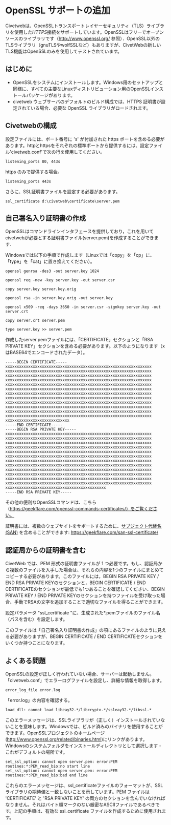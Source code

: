 # OpenSSL サポートの追加

Civetwebは、OpenSSLトランスポートレイヤーセキュリティ（TLS）ライブラリを使用した*HTTPS*接続をサポートしています。OpenSSLはフリーでオープンソースのライブラリです（http://www.openssl.org/ 参照）．OpenSSL以外のTLSライブラリ（gnuTLSやwolfSSLなど）もありますが、CivetWebの新しいTLS機能はOpenSSLのみを使用してテストされています。


## はじめに

- OpenSSLをシステムにインストールします。Windows用のセットアップと同様に、すべての主要なLinuxディストリビューション用のOpenSSLインストールパッケージがあります。
- civetweb ウェブサーバのデフォルトのビルド構成では、HTTPS 証明書が設定されている場合、必要な OpenSSL ライブラリがロードされます。


## Civetwebの構成

設定ファイルには、ポート番号に 's' が付加された https ポートを含める必要があります。httpとhttpsをそれぞれの標準ポートから提供するには、設定ファイル'civetweb.conf'で次の行を使用してください。

```
listening_ports 80, 443s
```

https のみで提供する場合。

```
listening_ports 443s
```

さらに、SSL証明書ファイルを設定する必要があります。

```
ssl_certificate d:\civetweb\certificate\server.pem
```


## 自己署名入り証明書の作成

OpenSSLはコマンドラインインタフェースを提供しており，これを用いてcivetwebが必要とする証明書ファイル(server.pem)を作成することができます．

Windowsでは以下の手順で作成します（Linuxでは「copy」を「cp」に、「type」を「cat」に置き換えてください）。

```
openssl genrsa -des3 -out server.key 1024

openssl req -new -key server.key -out server.csr

copy server.key server.key.orig

openssl rsa -in server.key.orig -out server.key

openssl x509 -req -days 3650 -in server.csr -signkey server.key -out server.crt

copy server.crt server.pem

type server.key >> server.pem
```

作成したserver.pemファイルには、「CERTIFICATE」セクションと「RSA PRIVATE KEY」セクションを含める必要があります。以下のようになります（xはBASE64でエンコードされたデータ）。

```
-----BEGIN CERTIFICATE-----
xxxxxxxxxxxxxxxxxxxxxxxxxxxxxxxxxxxxxxxxxxxxxxxxxxxxxxxxxxxxxxxx
xxxxxxxxxxxxxxxxxxxxxxxxxxxxxxxxxxxxxxxxxxxxxxxxxxxxxxxxxxxxxxxx
xxxxxxxxxxxxxxxxxxxxxxxxxxxxxxxxxxxxxxxxxxxxxxxxxxxxxxxxxxxxxxxx
xxxxxxxxxxxxxxxxxxxxxxxxxxxxxxxxxxxxxxxxxxxxxxxxxxxxxxxxxxxxxxxx
xxxxxxxxxxxxxxxxxxxxxxxxxxxxxxxxxxxxxxxxxxxxxxxxxxxxxxxxxxxxxxxx
xxxxxxxxxxxxxxxxxxxxxxxxxxxxxxxxxxxxxxxxxxxxxxxxxxxxxxxxxxxxxxxx
xxxxxxxxxxxxxxxxxxxxxxxxxxxxxxxxxxxxxxxxxxxxxxxxxxxxxxxxxxxxxxxx
xxxxxxxxxxxxxxxxxxxxxxxxxxxxxxxxxxxxxxxxxxxxxxxxxxxxxxxxxxxxxxxx
xxxxxxxxxxxxxxxxxxxxxxxxxxxxxxxxxxxxxxxxxxxxxxxxxxxxxxxxxxxxxxxx
xxxxxxxxxxxxxxxxxxxxxxxxxxxxxxxxxxxxxxxxxxxxxxxxxxxxxxxxxxxxxxxx
xxxxxxxxxxxxxxxxxxxxxxxxxxxxxxxxxxxxxxxxxxxxxxxxxxxxxxxxxxxxxxxx
xxxxxxxxxxxxxxxxxxxxxxxxxxxxxxxxxxxxxxxxxxxxxxxxxxxxxxxxxxxxxxxx
xxxxxxxxxxxxxxxxxxxxxxxxxxxx
-----END CERTIFICATE-----
-----BEGIN RSA PRIVATE KEY-----
xxxxxxxxxxxxxxxxxxxxxxxxxxxxxxxxxxxxxxxxxxxxxxxxxxxxxxxxxxxxxxxx
xxxxxxxxxxxxxxxxxxxxxxxxxxxxxxxxxxxxxxxxxxxxxxxxxxxxxxxxxxxxxxxx
xxxxxxxxxxxxxxxxxxxxxxxxxxxxxxxxxxxxxxxxxxxxxxxxxxxxxxxxxxxxxxxx
xxxxxxxxxxxxxxxxxxxxxxxxxxxxxxxxxxxxxxxxxxxxxxxxxxxxxxxxxxxxxxxx
xxxxxxxxxxxxxxxxxxxxxxxxxxxxxxxxxxxxxxxxxxxxxxxxxxxxxxxxxxxxxxxx
xxxxxxxxxxxxxxxxxxxxxxxxxxxxxxxxxxxxxxxxxxxxxxxxxxxxxxxxxxxxxxxx
xxxxxxxxxxxxxxxxxxxxxxxxxxxxxxxxxxxxxxxxxxxxxxxxxxxxxxxxxxxxxxxx
xxxxxxxxxxxxxxxxxxxxxxxxxxxxxxxxxxxxxxxxxxxxxxxxxxxxxxxxxxxxxxxx
xxxxxxxxxxxxxxxxxxxxxxxxxxxxxxxxxxxxxxxxxxxxxxxxxxxxxxxxxxxxxxxx
xxxxxxxxxxxxxxxxxxxxxxxxxxxxxxxxxxxxxxxxxxxxxxxxxxxxxxxxxxxxxxxx
xxxxxxxxxxxxxxxxxxxxxxxxxxxxxxxxxxxxxxxxxxxxxxxxxxxxxxxxxxxxxxxx
xxxxxxxxxxxxxxxxxxxxxxxxxxxxxxxxxxxxxxxxxxxxxxxxxxxxxxxxxxxxxxxx
xxxxxxxxxxxxxxxxxxxxxxxxxxxxxxxxxxxxxxxxxxxx
-----END RSA PRIVATE KEY-----
```

その他の便利なOpenSSLコマンドは、こちら（https://geekflare.com/openssl-commands-certificates/）をご覧ください。

証明書には、複数のウェブサイトをサポートするために、[サブジェクト代替名 (SAN)](https://en.wikipedia.org/wiki/Subject_Alternative_Name) を含めることができます: https://geekflare.com/san-ssl-certificate/


## 認証局からの証明書を含む

CivetWeb では、PEM 形式の証明書ファイルが 1 つ必要です。もし、認証局から複数のファイルを入手した場合は、それらの内容を1つのファイルにまとめてコピーする必要があります。このファイルには，BEGIN RSA PRIVATE KEY / END RSA PRIVATE KEYのセクションと，BEGIN CERTIFICATE / END CERTIFICATEのセクションが最低でも1つあることを確認してください．BEGIN PRIVATE KEY / END PRIVATE KEYのセクションを持つファイルを受け取った場合、手動でRSAの文字を追加することで適切なファイルを得ることができます。

設定パラメータ "ssl_certificate "に、生成された*.pemファイルのファイル名（パスを含む）を設定します。

このファイルは「自己署名入り証明書の作成」の項にあるファイルのように見える必要がありますが、BEGIN CERTIFICATE / END CERTIFICATEセクションをいくつか持つことになります。


## よくある問題

OpenSSLの設定が正しく行われていない場合、サーバーは起動しません。「civetweb.conf」でエラーログファイルを設定し、詳細な情報を取得します。

```
error_log_file error.log
```

「error.log」の内容を確認する。

```
load_dll: cannot load libeay32.*/libcrypto.*/ssleay32.*/libssl.*
```

このエラーメッセージは、SSLライブラリが（正しく）インストールされていないことを意味します。Windowsでは、ビルド済みのバイナリを使用することができます。OpenSSLプロジェクトのホームページ(http://www.openssl.org/related/binaries.html)にリンクがあります。Windowsのシステムフォルダをインストールディレクトリとして選択します - これがデフォルトの場所です。

```
set_ssl_option: cannot open server.pem: error:PEM routines:*:PEM_read_bio:no start line
set_ssl_option: cannot open server.pem: error:PEM routines:*:PEM_read_bio:bad end line
```

これらのエラーメッセージは、ssl_certificateファイルのフォーマットが、SSLライブラリの期待値と一致しないことを示しています。PEM ファイルは 'CERTIFICATE' と 'RSA PRIVATE KEY' の両方のセクションを含んでいなければなりません。それはバイト順マークのない厳密なASCIIファイルであるべきです。上記の手順は、有効な ssl_certificate ファイルを作成するために使用されます。

